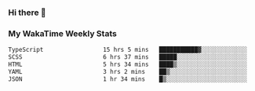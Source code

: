 ### Hi there 👋

<!--
**royschrauwen/royschrauwen** is a ✨ _special_ ✨ repository because its `README.md` (this file) appears on your GitHub profile.

Here are some ideas to get you started:

- 🔭 I’m currently working on ...
- 🌱 I’m currently learning ...
- 👯 I’m looking to collaborate on ...
- 🤔 I’m looking for help with ...
- 💬 Ask me about ...
- 📫 How to reach me: ...
- 😄 Pronouns: ...
- ⚡ Fun fact: ...
-->


### My WakaTime Weekly Stats
<!--START_SECTION:waka-->

```txt
TypeScript                 15 hrs 5 mins   ███████████▓░░░░░░░░░░░░░   46.80 %
SCSS                       6 hrs 37 mins   █████░░░░░░░░░░░░░░░░░░░░   20.55 %
HTML                       5 hrs 34 mins   ████▒░░░░░░░░░░░░░░░░░░░░   17.26 %
YAML                       3 hrs 2 mins    ██▒░░░░░░░░░░░░░░░░░░░░░░   09.45 %
JSON                       1 hr 34 mins    █▒░░░░░░░░░░░░░░░░░░░░░░░   04.90 %
```

<!--END_SECTION:waka-->
